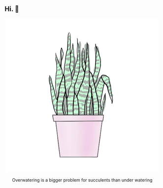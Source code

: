 ## Hi. :seedling:

<p align="center">
  <img src="https://github.com/ritaferreira-vakt/ritaferreira-vakt/blob/master/succulent.gif">
</p>
<p align="center">Overwatering is a bigger problem for succulents than under watering</p>




<!--
**ritaferreira-vakt/ritaferreira-vakt** is a ✨ _special_ ✨ repository because its `README.md` (this file) appears on your GitHub profile.

Here are some ideas to get you started:

- 🔭 I’m currently working on ...
- 🌱 I’m currently learning ...
- 👯 I’m looking to collaborate on ...
- 🤔 I’m looking for help with ...
- 💬 Ask me about ...
- 📫 How to reach me: ...
- 😄 Pronouns: ...
- ⚡ Fun fact: ...
-->
